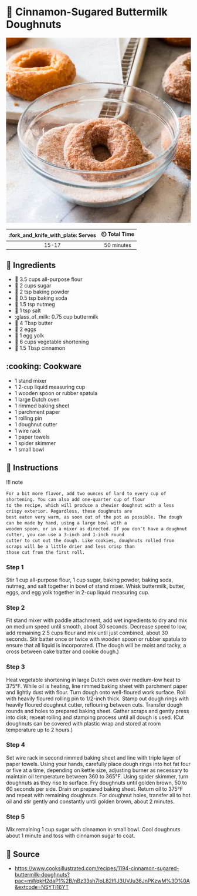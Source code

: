# :doughnut: Cinnamon-Sugared Buttermilk Doughnuts

![Cinnamon-Sugared Buttermilk Doughnuts](../assets/images/cinnamon-sugared-buttermilk-doughnuts.jpg)

| :fork_and_knife_with_plate: Serves | :timer_clock: Total Time |
|:----------------------------------:|:-----------------------: |
| 15-17 | 50 minutes |

## :salt: Ingredients

- :ear_of_rice: 3.5 cups all-purpose flour
- :candy: 2 cups sugar
- :rice: 2 tsp baking powder
- :cup_with_straw: 0.5 tsp baking soda
- :chestnut: 1.5 tsp nutmeg
- :salt: 1 tsp salt
- :glass_of_milk: 0.75 cup buttermilk
- :butter: 4 Tbsp butter
- :egg: 2 eggs
- :egg: 1 egg yolk
- :carrot: 6 cups vegetable shortening
- :custard: 1.5 Tbsp cinnamon

## :cooking: Cookware

- 1 stand mixer
- 1 2-cup liquid measuring cup
- 1 wooden spoon or rubber spatula
- 1 large Dutch oven
- 1 rimmed baking sheet
- 1 parchment paper
- 1 rolling pin
- 1 doughnut cutter
- 1 wire rack
- 1 paper towels
- 1 spider skimmer
- 1 small bowl

## :pencil: Instructions

!!! note

    For a bit more flavor, add two ounces of lard to every cup of shortening. You can also add one-quarter cup of flour
    to the recipe, which will produce a chewier doughnut with a less crispy exterior. Regardless, these doughnuts are
    best eaten very warm, as soon out of the pot as possible. The dough can be made by hand, using a large bowl with a
    wooden spoon, or in a mixer as directed. If you don’t have a doughnut cutter, you can use a 3-inch and 1-inch round
    cutter to cut out the dough. Like cookies, doughnuts rolled from scraps will be a little drier and less crisp than
    those cut from the first roll.

### Step 1

Stir 1 cup all-purpose flour, 1 cup sugar, baking powder, baking soda, nutmeg, and salt together in bowl of stand mixer.
Whisk buttermilk, butter, eggs, and egg yolk together in 2-cup liquid measuring cup.

### Step 2

Fit stand mixer with paddle attachment, add wet ingredients to dry and mix on medium speed until smooth, about 30
seconds. Decrease speed to low, add remaining 2.5 cups flour and mix until just combined, about 30 seconds. Stir batter
once or twice with wooden spoon or rubber spatula to ensure that all liquid is incorporated. (The dough will be moist
and tacky, a cross between cake batter and cookie dough.)

### Step 3

Heat vegetable shortening in large Dutch oven over medium-low heat to 375°F. While oil is heating, line rimmed baking
sheet with parchment paper and lightly dust with flour. Turn dough onto well-floured work surface. Roll with heavily
floured rolling pin to 1/2-inch thick. Stamp out dough rings with heavily floured doughnut cutter, reflouring between
cuts. Transfer dough rounds and holes to prepared baking sheet. Gather scraps and gently press into disk; repeat rolling
and stamping process until all dough is used. (Cut doughnuts can be covered with plastic wrap and stored at room
temperature up to 2 hours.)

### Step 4

Set wire rack in second rimmed baking sheet and line with triple layer of paper towels. Using your hands, carefully
place dough rings into hot fat four or five at a time, depending on kettle size, adjusting burner as necessary to
maintain oil temperature between 360 to 365°F. Using spider skimmer, turn doughnuts as they rise to surface. Fry
doughnuts until golden brown, 50 to 60 seconds per side. Drain on prepared baking sheet. Return oil to 375°F and repeat
with remaining doughnuts. For doughnut holes, transfer all to hot oil and stir gently and constantly until golden brown,
about 2 minutes.

### Step 5

Mix remaining 1 cup sugar with cinnamon in small bowl. Cool doughnuts about 1 minute and toss with cinnamon sugar to
coat.

## :link: Source

- <https://www.cooksillustrated.com/recipes/1194-cinnamon-sugared-buttermilk-doughnuts?pac=mWqkH2daP1%2B/nBz33sh7IoL82IfIJ3UVJu36JnPKzwM%3D%0A&extcode=NSYTI16YT>
